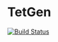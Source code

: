 # TetGen

[![Build Status](https://travis-ci.org/TeroFrondelius/TetGen.jl.svg?branch=master)](https://travis-ci.org/TeroFrondelius/TetGen.jl)
